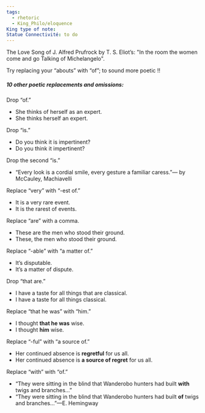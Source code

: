 ```yaml
---
tags:
  - rhetoric
  - King_Philo/eloquence
King type of note: 
Statue Connectivité: to do
---
```


The Love Song of J. Alfred Prufrock by T. S. Eliot’s:
"In the room the women come and go
Talking of Michelangelo".

Try replacing your “abouts” with “of”; to sound more poetic !!

##### 10 other poetic replacements and omissions:
Drop “of.”
- She thinks of herself as an expert.
- She thinks herself an expert.

Drop “is.”
- Do you think it is impertinent?
- Do you think it impertinent?

Drop the second “is.”
 - “Every look is a cordial smile, every gesture a familiar caress.”— by McCauley, Machiavelli

Replace “very” with “-est of.”
- It is a very rare event.
- It is the rarest of events.

Replace “are” with a comma.
- These are the men who stood their ground.
- These, the men who stood their ground.

Replace “-able” with “a matter of.”
- It’s disputable.
- It’s a matter of dispute.

Drop “that are.”
- I have a taste for all things that are classical.
- I have a taste for all things classical.

Replace “that he was” with “him.”
- I thought **that he was** wise.
- I thought **him** wise.

Replace “-ful” with “a source of.”
- Her continued absence is **regretful** for us all.
- Her continued absence is **a source of regret** for us all.

Replace “with” with “of.”
- “They were sitting in the blind that Wanderobo hunters had built **with** twigs and branches...”
- “They were sitting in the blind that Wanderobo hunters had built **of** twigs and branches...”—E. Hemingway
